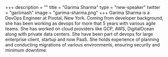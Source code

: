 +++
description = ""
title = "Garima Sharma"
type = "new-speaker"
twitter = "gariimash"
image = "garima-sharma.png"
+++
Garima Sharma is a DevOps Engineer at Pivotal, New York. Coming from developer background, she has been working as devops for more that 5 years with various agile teams. She has worked on cloud providers like GCP, AWS, DigitalOcean along with private data centers. She have been part of devops for large enterprise client, startup and now PaaS. She holds experience of planning and conducting migrations of various environments, ensuring security and minimum downtime.